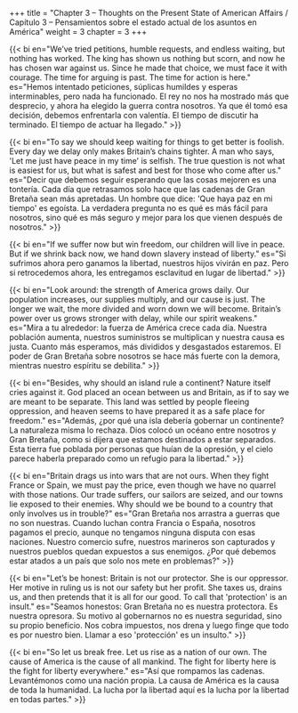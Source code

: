 +++
title = "Chapter 3 – Thoughts on the Present State of American Affairs / Capítulo 3 – Pensamientos sobre el estado actual de los asuntos en América"
weight = 3
chapter = 3
+++

{{< bi en="We’ve tried petitions, humble requests, and endless waiting, but nothing has worked. The king has shown us nothing but scorn, and now he has chosen war against us. Since he made that choice, we must face it with courage. The time for arguing is past. The time for action is here." es="Hemos intentado peticiones, súplicas humildes y esperas interminables, pero nada ha funcionado. El rey no nos ha mostrado más que desprecio, y ahora ha elegido la guerra contra nosotros. Ya que él tomó esa decisión, debemos enfrentarla con valentía. El tiempo de discutir ha terminado. El tiempo de actuar ha llegado." >}}

{{< bi en="To say we should keep waiting for things to get better is foolish. Every day we delay only makes Britain’s chains tighter. A man who says, 'Let me just have peace in my time' is selfish. The true question is not what is easiest for us, but what is safest and best for those who come after us." es="Decir que debemos seguir esperando que las cosas mejoren es una tontería. Cada día que retrasamos solo hace que las cadenas de Gran Bretaña sean más apretadas. Un hombre que dice: 'Que haya paz en mi tiempo' es egoísta. La verdadera pregunta no es qué es más fácil para nosotros, sino qué es más seguro y mejor para los que vienen después de nosotros." >}}

{{< bi en="If we suffer now but win freedom, our children will live in peace. But if we shrink back now, we hand down slavery instead of liberty." es="Si sufrimos ahora pero ganamos la libertad, nuestros hijos vivirán en paz. Pero si retrocedemos ahora, les entregamos esclavitud en lugar de libertad." >}}

{{< bi en="Look around: the strength of America grows daily. Our population increases, our supplies multiply, and our cause is just. The longer we wait, the more divided and worn down we will become. Britain’s power over us grows stronger with delay, while our spirit weakens." es="Mira a tu alrededor: la fuerza de América crece cada día. Nuestra población aumenta, nuestros suministros se multiplican y nuestra causa es justa. Cuanto más esperamos, más divididos y desgastados estaremos. El poder de Gran Bretaña sobre nosotros se hace más fuerte con la demora, mientras nuestro espíritu se debilita." >}}

{{< bi en="Besides, why should an island rule a continent? Nature itself cries against it. God placed an ocean between us and Britain, as if to say we are meant to be separate. This land was settled by people fleeing oppression, and heaven seems to have prepared it as a safe place for freedom." es="Además, ¿por qué una isla debería gobernar un continente? La naturaleza misma lo rechaza. Dios colocó un océano entre nosotros y Gran Bretaña, como si dijera que estamos destinados a estar separados. Esta tierra fue poblada por personas que huían de la opresión, y el cielo parece haberla preparado como un refugio para la libertad." >}}

{{< bi en="Britain drags us into wars that are not ours. When they fight France or Spain, we must pay the price, even though we have no quarrel with those nations. Our trade suffers, our sailors are seized, and our towns lie exposed to their enemies. Why should we be bound to a country that only involves us in trouble?" es="Gran Bretaña nos arrastra a guerras que no son nuestras. Cuando luchan contra Francia o España, nosotros pagamos el precio, aunque no tengamos ninguna disputa con esas naciones. Nuestro comercio sufre, nuestros marineros son capturados y nuestros pueblos quedan expuestos a sus enemigos. ¿Por qué debemos estar atados a un país que solo nos mete en problemas?" >}}

{{< bi en="Let’s be honest: Britain is not our protector. She is our oppressor. Her motive in ruling us is not our safety but her profit. She taxes us, drains us, and then pretends that it is all for our good. To call that 'protection' is an insult." es="Seamos honestos: Gran Bretaña no es nuestra protectora. Es nuestra opresora. Su motivo al gobernarnos no es nuestra seguridad, sino su propio beneficio. Nos cobra impuestos, nos drena y luego finge que todo es por nuestro bien. Llamar a eso 'protección' es un insulto." >}}

{{< bi en="So let us break free. Let us rise as a nation of our own. The cause of America is the cause of all mankind. The fight for liberty here is the fight for liberty everywhere." es="Así que rompamos las cadenas. Levantémonos como una nación propia. La causa de América es la causa de toda la humanidad. La lucha por la libertad aquí es la lucha por la libertad en todas partes." >}}

